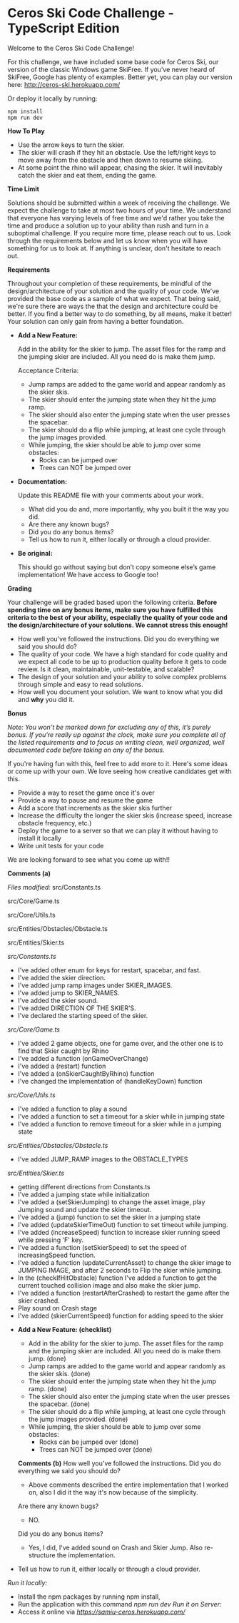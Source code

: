 # Ceros Ski Code Challenge - TypeScript Edition

Welcome to the Ceros Ski Code Challenge!

For this challenge, we have included some base code for Ceros Ski, our version of the classic Windows game SkiFree. If
you've never heard of SkiFree, Google has plenty of examples. Better yet, you can play our version here: 
http://ceros-ski.herokuapp.com/  

Or deploy it locally by running:
```
npm install
npm run dev
```

**How To Play**

* Use the arrow keys to turn the skier.
* The skier will crash if they hit an obstacle. Use the left/right keys to move away from the obstacle and then down
to resume skiing.
* At some point the rhino will appear, chasing the skier. It will inevitably catch the skier and eat them, ending the
game.

**Time Limit**

Solutions should be submitted within a week of receiving the challenge. We expect the challenge to take at most two 
hours of your time. We understand that everyone has varying levels of free time and we'd rather you take the time and 
produce a solution up to your ability than rush and turn in a suboptimal challenge. If you require more time, please
reach out to us. Look through the requirements below and let us know when you will have something for us to look at. 
If anything is unclear, don't hesitate to reach out.

**Requirements**

Throughout your completion of these requirements, be mindful of the design/architecture of your solution and the 
quality of your code. We've provided the base code as a sample of what we expect. That being said, we're sure there are 
ways the that the design and architecture could be better. If you find a better way to do something, by all means, make 
it better! Your solution can only gain from having a better foundation.

* **Add a New Feature:**

  Add in the ability for the skier to jump. The asset files for the ramp and the jumping skier are included. All you 
  need do is make them jump. 

  Acceptance Criteria:
  * Jump ramps are added to the game world and appear randomly as the skier skis.
  * The skier should enter the jumping state when they hit the jump ramp.
  * The skier should also enter the jumping state when the user presses the spacebar.
  * The skier should do a flip while jumping, at least one cycle through the jump images provided.
  * While jumping, the skier should be able to jump over some obstacles: 
    * Rocks can be jumped over
    * Trees can NOT be jumped over

* **Documentation:**

  Update this README file with your comments about your work.
  * What did you do and, more importantly, why you built it the way you did.
  * Are there any known bugs?
  * Did you do any bonus items?
  * Tell us how to run it, either locally or through a cloud provider.
  
* **Be original:**
  
  This should go without saying but don’t copy someone else’s game implementation! We have access to Google too!

**Grading** 

Your challenge will be graded based upon the following criteria. **Before spending time on any bonus items, make sure 
you have fulfilled this criteria to the best of your ability, especially the quality of your code and the 
design/architecture of your solutions. We cannot stress this enough!**

* How well you've followed the instructions. Did you do everything we said you should do?
* The quality of your code. We have a high standard for code quality and we expect all code to be up to production 
  quality before it gets to code review. Is it clean, maintainable, unit-testable, and scalable?
* The design of your solution and your ability to solve complex problems through simple and easy to read solutions.
* How well you document your solution. We want to know what you did and **why** you did it.

**Bonus**

*Note: You won’t be marked down for excluding any of this, it’s purely bonus.  If you’re really up against the clock, 
make sure you complete all of the listed requirements and to focus on writing clean, well organized, well documented 
code before taking on any of the bonus.*

If you're having fun with this, feel free to add more to it. Here's some ideas or come up with your own. We love seeing 
how creative candidates get with this.
 
* Provide a way to reset the game once it's over
* Provide a way to pause and resume the game
* Add a score that increments as the skier skis further
* Increase the difficulty the longer the skier skis (increase speed, increase obstacle frequency, etc.)
* Deploy the game to a server so that we can play it without having to install it locally
* Write unit tests for your code

We are looking forward to see what you come up with!!


**Comments (a)**

*Files modified:*
  src/Constants.ts

  src/Core/Game.ts

  src/Core/Utils.ts

  src/Entities/Obstacles/Obstacle.ts

  src/Entities/Skier.ts

*src/Constants.ts*
- I've added other enum for keys for restart, spacebar, and fast.
- I've added the skier direction.
- I've added jump ramp images under SKIER_IMAGES.
- I've added jump to SKIER_NAMES.
- I've added the skier sound.
- I've added DIRECTION OF THE SKIER'S.
- I've declared the starting speed of the skier.

*src/Core/Game.ts*
- I've added 2 game objects, one for game over, and the other one is to find that Skier caught by Rhino
- I've added a function (onGameOverChange)
- I've added a (restart) function
- I've added a (onSkierCaughtByRhino) function
- I've changed the implementation of (handleKeyDown) function

*src/Core/Utils.ts*
- I've added a function to play a sound
- I've added a function to set a timeout for a skier while in jumping state
- I've added a function to remove timeout for a skier while in a jumping state

*src/Entities/Obstacles/Obstacle.ts*
- I've added JUMP_RAMP images to the OBSTACLE_TYPES

*src/Entities/Skier.ts*
- getting different directions from Constants.ts
- I've added a jumping state while initialization
- I've added a (setSkierJumping) to change the asset image, play Jumping sound and update the skier timeout.
- I've added a (jump) function to set the skier in a jumping state
- I've added (updateSkierTimeOut) function to set timeout while jumping.
- I've added (increaseSpeed) function to increase skier running speed while pressing 'F' key.
- I've added a function (setSkierSpeed) to set the speed of increasingSpeed function.
- I've added a function (updateCurrentAsset) to change the skier image to JUMPING IMAGE, and after 2 seconds to Flip the skier while jumping.
- In the (checkIfHitObstacle) function I've added a function to get the current touched collision image and also make the skier jump. 
- I've added a function (restartAfterCrashed) to restart the game after the skier crashed.
- Play sound on Crash stage
- I've added (skierCurrentSpeed) function for adding speed to the skier


* **Add a New Feature: (checklist)**
  * Add in the ability for the skier to jump. The asset files for the ramp and the jumping skier are included. All you 
  need do is make them jump.  (done)
  * Jump ramps are added to the game world and appear randomly as the skier skis. (done)
  * The skier should enter the jumping state when they hit the jump ramp. (done)
  * The skier should also enter the jumping state when the user presses the spacebar. (done)
  * The skier should do a flip while jumping, at least one cycle through the jump images provided. (done)
  * While jumping, the skier should be able to jump over some obstacles: 
    * Rocks can be jumped over (done)
    * Trees can NOT be jumped over (done)


  **Comments (b)**
  How well you've followed the instructions. Did you do everything we said you should do?
    
    - Above comments described the entire implementation that I worked on, also I did it the way it's now because of the simplicity.
  
  Are there any known bugs?
    - NO.
  
  Did you do any bonus items?
    - Yes, I did, I've added sound on Crash and Skier Jump. Also re-structure the implementation.

 * Tell us how to run it, either locally or through a cloud provider.

  *Run it locally:*
   - Install the npm packages by running npm install,
   - Run the application with this command *npm run dev*
  *Run it on Server:* 
   - Access it online via *https://samiu-ceros.herokuapp.com/*
